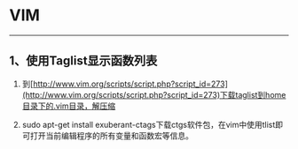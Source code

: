 # VIM 
---


## 1、使用Taglist显示函数列表

1. 到[http://www.vim.org/scripts/script.php?script_id=273](http://www.vim.org/scripts/script.php?script_id=273)下载taglist到home目录下的.vim目录，解压缩

2. sudo apt-get install exuberant-ctags下载ctgs软件包，在vim中使用tlist即可打开当前编辑程序的所有变量和函数宏等信息。